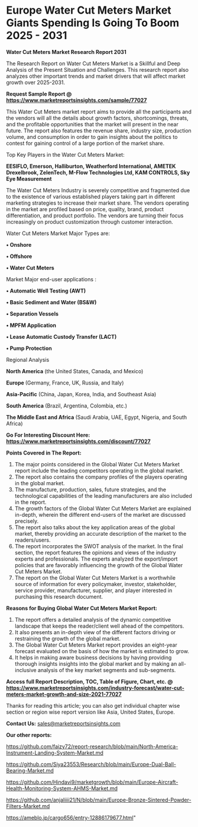# Europe Water Cut Meters Market Giants Spending Is Going To Boom 2025 - 2031

<strong>Water Cut Meters Market Research Report 2031</strong>

The Research Report on Water Cut Meters Market is a Skillful and Deep Analysis of the Present Situation and Challenges. This research report also analyzes other important trends and market drivers that will affect market growth over 2025-2031.

<strong>Request Sample Report @ <a href=https://www.marketreportsinsights.com/sample/77027>https://www.marketreportsinsights.com/sample/77027</a></strong>

This Water Cut Meters market report aims to provide all the participants and the vendors will all the details about growth factors, shortcomings, threats, and the profitable opportunities that the market will present in the near future. The report also features the revenue share, industry size, production volume, and consumption in order to gain insights about the politics to contest for gaining control of a large portion of the market share.

Top Key Players in the Water Cut Meters Market:

<strong>EESIFLO, Emerson, Halliburton, Weatherford International, AMETEK Drexelbrook, ZelenTech, M-Flow Technologies Ltd, KAM CONTROLS, Sky Eye Measurement</strong>

The Water Cut Meters Industry is severely competitive and fragmented due to the existence of various established players taking part in different marketing strategies to increase their market share. The vendors operating in the market are profiled based on price, quality, brand, product differentiation, and product portfolio. The vendors are turning their focus increasingly on product customization through customer interaction.

Water Cut Meters Market Major Types are:

<strong>• Onshore

• Offshore

• Water Cut Meters</strong>

Market Major end-user applications :

<strong>• Automatic Well Testing (AWT)

• Basic Sediment and Water (BS&W)

• Separation Vessels

• MPFM Application

• Lease Automatic Custody Transfer (LACT)

• Pump Protection</strong>

Regional Analysis

</u><strong><b>North America</b></strong> (the United States, Canada, and Mexico)

<strong><b>Europe </b></strong>(Germany, France, UK, Russia, and Italy)

<strong><b>Asia-Pacific</b></strong> (China, Japan, Korea, India, and Southeast Asia)

<strong><b>South America</b></strong> (Brazil, Argentina, Colombia, etc.)

<strong><b>The Middle East and Africa</b></strong> (Saudi Arabia, UAE, Egypt, Nigeria, and South Africa)

<strong>Go For Interesting Discount Here: <a href=https://www.marketreportsinsights.com/discount/77027>https://www.marketreportsinsights.com/discount/77027</a></strong>

<strong>Points Covered in The Report:</strong>
<ol>
  <li>The major points considered in the Global Water Cut Meters Market report include the leading competitors operating in the global market.</li>
  <li>The report also contains the company profiles of the players operating in the global market.</li>
  <li>The manufacture, production, sales, future strategies, and the technological capabilities of the leading manufacturers are also included in the report.</li>
  <li>The growth factors of the Global Water Cut Meters Market are explained in-depth, wherein the different end-users of the market are discussed precisely.</li>
  <li>The report also talks about the key application areas of the global market, thereby providing an accurate description of the market to the readers/users.</li>
  <li>The report incorporates the SWOT analysis of the market. In the final section, the report features the opinions and views of the industry experts and professionals. The experts analyzed the export/import policies that are favorably influencing the growth of the Global Water Cut Meters Market.</li>
  <li>The report on the Global Water Cut Meters Market is a worthwhile source of information for every policymaker, investor, stakeholder, service provider, manufacturer, supplier, and player interested in purchasing this research document.</li>
</ol>
<strong>Reasons for Buying Global Water Cut Meters Market Report:</strong>

<ol>
  <li>The report offers a detailed analysis of the dynamic competitive landscape that keeps the reader/client well ahead of the competitors.</li>
  <li>It also presents an in-depth view of the different factors driving or restraining the growth of the global market.</li>
  <li>The Global Water Cut Meters Market report provides an eight-year forecast evaluated on the basis of how the market is estimated to grow.</li>
  <li>It helps in making aware business decisions by having providing thorough insights insights into the global market and by making an all-inclusive analysis of the key market segments and sub-segments.</li>
</ol>
<strong>Access full Report Description, TOC, Table of Figure, Chart, etc. @ <a href=https://www.marketreportsinsights.com/industry-forecast/water-cut-meters-market-growth-and-size-2021-77027>https://www.marketreportsinsights.com/industry-forecast/water-cut-meters-market-growth-and-size-2021-77027</a></strong>


Thanks for reading this article; you can also get individual chapter wise section or region wise report version like Asia, United States, Europe.

<strong>Contact Us:</strong>
sales@marketreportsinsights.com

<strong>Our other reports:</strong>

<a href=https://github.com/faizy72/report-research/blob/main/North-America-Instrument-Landing-System-Market.md>https://github.com/faizy72/report-research/blob/main/North-America-Instrument-Landing-System-Market.md</a>

<a href=https://github.com/Siya23553/Research/blob/main/Europe-Dual-Ball-Bearing-Market.md>https://github.com/Siya23553/Research/blob/main/Europe-Dual-Ball-Bearing-Market.md</a>

<a href=https://github.com/Hindavi9/marketgrowth/blob/main/Europe-Aircraft-Health-Monitoring-System-AHMS-Market.md>https://github.com/Hindavi9/marketgrowth/blob/main/Europe-Aircraft-Health-Monitoring-System-AHMS-Market.md</a>

<a href=https://github.com/anjaliiii21/N/blob/main/Europe-Bronze-Sintered-Powder-Filters-Market.md>https://github.com/anjaliiii21/N/blob/main/Europe-Bronze-Sintered-Powder-Filters-Market.md</a>

<a href=https://ameblo.jp/cargo656/entry-12886179677.html>https://ameblo.jp/cargo656/entry-12886179677.html</a>"
